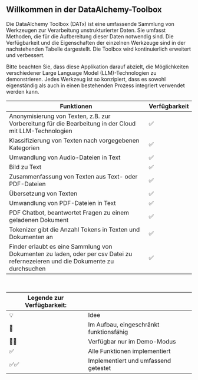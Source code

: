 ## Willkommen in der DataAlchemy-Toolbox

Die DataAlchemy Toolbox (DATx) ist eine umfassende Sammlung von Werkzeugen zur Verarbeitung unstrukturierter Daten. Sie umfasst Methoden, die für die Aufbereitung dieser Daten notwendig sind. Die Verfügbarkeit und die Eigenschaften der einzelnen Werkzeuge sind in der nachstehenden Tabelle dargestellt. Die Toolbox wird kontinuierlich erweitert und verbessert.

Bitte beachten Sie, dass diese Applikation darauf abzielt, die Möglichkeiten verschiedener Large Language Model (LLM)-Technologien zu demonstrieren. Jedes Werkzeug ist so konzipiert, dass es sowohl eigenständig als auch in einen bestehenden Prozess integriert verwendet werden kann.

| Funktionen | Verfügbarkeit |
|------------|---------------|
| Anonymisierung von Texten, z.B. zur Vorbereitung für die Bearbeitung in der Cloud mit LLM-Technologien | ✅ |
| Klassifizierung von Texten nach vorgegebenen Kategorien | ✅ |
| Umwandlung von Audio-Dateien in Text | ✅ |
| Bild zu Text | ✅ |
| Zusammenfassung von Texten aus Text- oder PDF-Dateien | ✅ |
| Übersetzung von Texten | ✅ |
| Umwandlung von PDF-Dateien in Text | ✅ |
| PDF Chatbot, beantwortet Fragen zu einem geladenen Dokument | ✅ |
| Tokenizer gibt die Anzahl Tokens in Texten und Dokumenten an | ✅ |
| Finder erlaubt es eine Sammlung von Dokumenten zu laden, oder per csv Datei zu refernezeieren und die Dokumente zu durchsuchen | ✅ |
</br>

| **Legende zur Verfügbarkeit:** | |
|----------------------------|---|
| 💡 | Idee |
| 🚧 | Im Aufbau, eingeschränkt funktionsfähig |
| 🚧✅ | Verfügbar nur im Demo-Modus |
| ✅ | Alle Funktionen implementiert |
| ✅✅ | Implementiert und umfassend getestet |
